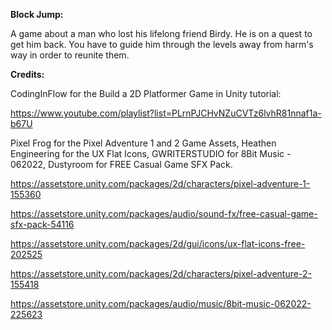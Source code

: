 **Block Jump:**

A game about a man who lost his lifelong friend Birdy. He is on a quest to get him back. You have to guide him through the levels away from harm's way in order to reunite them.

**Credits:**


CodingInFlow for the Build a 2D Platformer Game in Unity tutorial:


https://www.youtube.com/playlist?list=PLrnPJCHvNZuCVTz6lvhR81nnaf1a-b67U


Pixel Frog for the Pixel Adventure 1 and 2 Game Assets, Heathen Engineering for the UX Flat Icons, GWRITERSTUDIO for 8Bit Music - 062022, Dustyroom for FREE Casual Game SFX Pack.


https://assetstore.unity.com/packages/2d/characters/pixel-adventure-1-155360


https://assetstore.unity.com/packages/audio/sound-fx/free-casual-game-sfx-pack-54116


https://assetstore.unity.com/packages/2d/gui/icons/ux-flat-icons-free-202525


https://assetstore.unity.com/packages/2d/characters/pixel-adventure-2-155418


https://assetstore.unity.com/packages/audio/music/8bit-music-062022-225623


